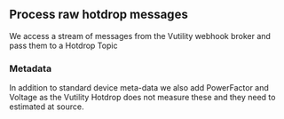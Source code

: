 ## Process raw hotdrop messages

We access a stream of messages from the Vutility webhook broker
and pass them to a Hotdrop Topic

### Metadata

In addition to standard device meta-data we also add PowerFactor and Voltage as the Vutility Hotdrop does not measure 
these and they need to estimated at source.
